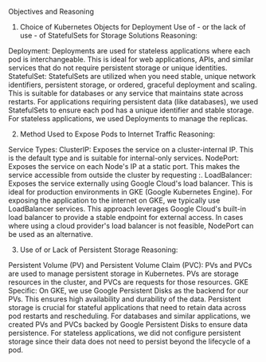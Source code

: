 Objectives and Reasoning
1. Choice of Kubernetes Objects for Deployment
Use of - or the lack of use - of StatefulSets for Storage Solutions
Reasoning:

Deployment: Deployments are used for stateless applications where each pod is interchangeable. This is ideal for web applications, APIs, and similar services that do not require persistent storage or unique identities.
StatefulSet: StatefulSets are utilized when you need stable, unique network identifiers, persistent storage, or ordered, graceful deployment and scaling. This is suitable for databases or any service that maintains state across restarts.
For applications requiring persistent data (like databases), we used StatefulSets to ensure each pod has a unique identifier and stable storage. For stateless applications, we used Deployments to manage the replicas.

2. Method Used to Expose Pods to Internet Traffic
Reasoning:

Service Types:
ClusterIP: Exposes the service on a cluster-internal IP. This is the default type and is suitable for internal-only services.
NodePort: Exposes the service on each Node's IP at a static port. This makes the service accessible from outside the cluster by requesting <NodeIP>:<NodePort>.
LoadBalancer: Exposes the service externally using Google Cloud's load balancer. This is ideal for production environments in GKE (Google Kubernetes Engine).
For exposing the application to the internet on GKE, we typically use LoadBalancer services. This approach leverages Google Cloud's built-in load balancer to provide a stable endpoint for external access. In cases where using a cloud provider's load balancer is not feasible, NodePort can be used as an alternative.

3. Use of or Lack of Persistent Storage
Reasoning:

Persistent Volume (PV) and Persistent Volume Claim (PVC): PVs and PVCs are used to manage persistent storage in Kubernetes. PVs are storage resources in the cluster, and PVCs are requests for those resources.
GKE Specific: On GKE, we use Google Persistent Disks as the backend for our PVs. This ensures high availability and durability of the data.
Persistent storage is crucial for stateful applications that need to retain data across pod restarts and rescheduling. For databases and similar applications, we created PVs and PVCs backed by Google Persistent Disks to ensure data persistence. For stateless applications, we did not configure persistent storage since their data does not need to persist beyond the lifecycle of a pod.